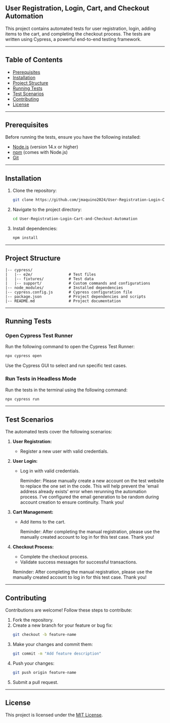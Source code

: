 ## User Registration, Login, Cart, and Checkout Automation

This project contains automated tests for user registration, login, adding items to the cart, and completing the checkout process. The tests are written using Cypress, a powerful end-to-end testing framework.

---

## Table of Contents

- [Prerequisites](#prerequisites)
- [Installation](#installation)
- [Project Structure](#project-structure)
- [Running Tests](#running-tests)
- [Test Scenarios](#test-scenarios)
- [Contributing](#contributing)
- [License](#license)

---

## Prerequisites

Before running the tests, ensure you have the following installed:

- [Node.js](https://nodejs.org/) (version 14.x or higher)
- [npm](https://www.npmjs.com/) (comes with Node.js)
- [Git](https://git-scm.com/)

---

## Installation

1. Clone the repository:

   ```bash
   git clone https://github.com/jmaquino2024/User-Registration-Login-Cart-and-Checkout-Automation.git
   ```

2. Navigate to the project directory:

   ```bash
   cd User-Registration-Login-Cart-and-Checkout-Automation
   ```

3. Install dependencies:

   ```bash
   npm install
   ```

---

## Project Structure

```plaintext
|-- cypress/
|   |-- e2e/                # Test files
|   |-- fixtures/           # Test data
|   |-- support/            # Custom commands and configurations
|-- node_modules/           # Installed dependencies
|-- cypress.config.js       # Cypress configuration file
|-- package.json            # Project dependencies and scripts
|-- README.md               # Project documentation
```

---

## Running Tests

### Open Cypress Test Runner

Run the following command to open the Cypress Test Runner:

```bash
npx cypress open
```

Use the Cypress GUI to select and run specific test cases.

### Run Tests in Headless Mode

Run the tests in the terminal using the following command:

```bash
npx cypress run
```

---

## Test Scenarios

The automated tests cover the following scenarios:

1. **User Registration:**

   - Register a new user with valid credentials.

2. **User Login:**

   - Log in with valid credentials.

     Reminder: Please manually create a new account on the test website to replace the one set in the code. This will help prevent the 'email address already exists' error when rerunning the automation process. I've configured the email generation to be random during account creation to ensure continuity. Thank you!

3. **Cart Management:**

   - Add items to the cart.
  
     Reminder: After completing the manual registration, please use the manually created account to log in for this test case. Thank you!

5. **Checkout Process:**

   - Complete the checkout process.
   - Validate success messages for successful transactions.
  
   Reminder: After completing the manual registration, please use the manually created account to log in for this test case. Thank you!

---

## Contributing

Contributions are welcome! Follow these steps to contribute:

1. Fork the repository.
2. Create a new branch for your feature or bug fix:
   ```bash
   git checkout -b feature-name
   ```
3. Make your changes and commit them:
   ```bash
   git commit -m "Add feature description"
   ```
4. Push your changes:
   ```bash
   git push origin feature-name
   ```
5. Submit a pull request.

---

## License

This project is licensed under the [MIT License](LICENSE).

